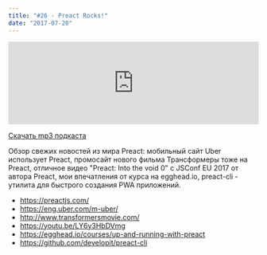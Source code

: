 ```yaml
---
title: "#26 - Preact Rocks!"
date: "2017-07-20"
---
```

<iframe width="100%" height="166" scrolling="no" frameborder="no" src="https://w.soundcloud.com/player/?url=https%3A//api.soundcloud.com/tracks/334003882&amp;color=ff5500&amp;auto_play=false&amp;hide_related=false&amp;show_comments=true&amp;show_user=true&amp;show_reposts=false"></iframe>

<a href="https://5minreact.podster.fm/26/download/audio.mp3?download=yes&media=file"><i class="fa fa-download"></i> Скачать mp3 подкаста</a>

Обзор свежих новостей из мира Preact: мобильный сайт Uber использует Preact, промосайт нового фильма Трансформеры тоже на Preact, отличное видео "Preact: Into the void 0" с JSConf EU 2017 от автора Preact, мои впечатления от курса на egghead.io, preact-cli - утилита для быстрого создания PWA приложений.

- https://preactjs.com/
- https://eng.uber.com/m-uber/
- http://www.transformersmovie.com/
- https://youtu.be/LY6y3HbDVmg
- https://egghead.io/courses/up-and-running-with-preact
- https://github.com/developit/preact-cli


